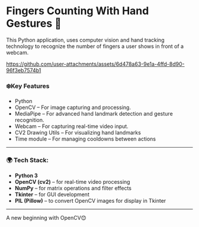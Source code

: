 # Fingers Counting With Hand Gestures 🚀

This Python application, uses computer vision and hand tracking technology to recognize the number of fingers a user shows in front of a webcam.



https://github.com/user-attachments/assets/6d478a63-9e1a-4ffd-8d90-96f3eb7574b1



### ❄️Key Features
- Python
- OpenCV – For image capturing and processing.
- MediaPipe – For advanced hand landmark detection and gesture recognition.
- Webcam – For capturing real-time video input.
- CV2 Drawing Utils – For visualizing hand landmarks
- Time module – For managing cooldowns between actions

---

### 🌍 Tech Stack:
- **Python 3**
- **OpenCV (cv2)** – for real-time video processing
- **NumPy** – for matrix operations and filter effects
- **Tkinter** – for GUI development
- **PIL (Pillow)** – to convert OpenCV images for display in Tkinter

---

A new beginning with OpenCV😊
